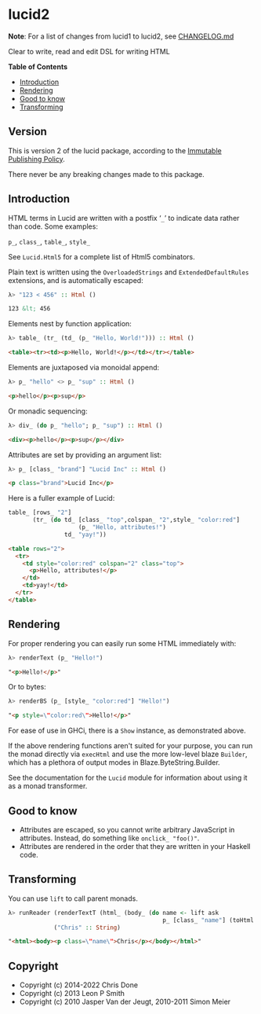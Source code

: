 lucid2
=====

**Note**: For a list of changes from lucid1 to lucid2, see [CHANGELOG.md](https://github.com/chrisdone/lucid/blob/master/lucid2/CHANGELOG.md)

Clear to write, read and edit DSL for writing HTML

**Table of Contents**

- [Introduction](#introduction)
- [Rendering](#rendering)
- [Good to know](#good-to-know)
- [Transforming](#transforming)

## Version

This is version 2 of the lucid package, according to the
[Immutable Publishing Policy](https://chrisdone.com/posts/ipp/).

There never be any breaking changes made to this package.

## Introduction

HTML terms in Lucid are written with a postfix ‘`_`’ to indicate data
rather than code. Some examples:

`p_`, `class_`, `table_`, `style_`

See `Lucid.Html5` for a complete list of Html5 combinators.

Plain text is written using the `OverloadedStrings` and
`ExtendedDefaultRules` extensions, and is automatically escaped:

``` haskell
λ> "123 < 456" :: Html ()
```

``` html
123 &lt; 456
```

Elements nest by function application:

``` haskell
λ> table_ (tr_ (td_ (p_ "Hello, World!"))) :: Html ()
```

``` html
<table><tr><td><p>Hello, World!</p></td></tr></table>
```

Elements are juxtaposed via monoidal append:

``` haskell
λ> p_ "hello" <> p_ "sup" :: Html ()
```

``` html
<p>hello</p><p>sup</p>
```

Or monadic sequencing:

``` haskell
λ> div_ (do p_ "hello"; p_ "sup") :: Html ()
```

``` html
<div><p>hello</p><p>sup</p></div>
```

Attributes are set by providing an argument list:

``` haskell
λ> p_ [class_ "brand"] "Lucid Inc" :: Html ()
```

``` html
<p class="brand">Lucid Inc</p>
```

Here is a fuller example of Lucid:

``` haskell
table_ [rows_ "2"]
       (tr_ (do td_ [class_ "top",colspan_ "2",style_ "color:red"]
                    (p_ "Hello, attributes!")
                td_ "yay!"))
```

``` html
<table rows="2">
  <tr>
    <td style="color:red" colspan="2" class="top">
      <p>Hello, attributes!</p>
    </td>
    <td>yay!</td>
  </tr>
</table>
```

## Rendering

For proper rendering you can easily run some HTML immediately with:

``` haskell
λ> renderText (p_ "Hello!")
```

``` html
"<p>Hello!</p>"
```

Or to bytes:

``` haskell
λ> renderBS (p_ [style_ "color:red"] "Hello!")
```

``` html
"<p style=\"color:red\">Hello!</p>"
```

For ease of use in GHCi, there is a `Show` instance, as
demonstrated above.

If the above rendering functions aren't suited for your purpose, you
can run the monad directly via `execHtml` and use the more low-level
blaze `Builder`, which has a plethora of output modes in
Blaze.ByteString.Builder.

See the documentation for the `Lucid` module for information about
using it as a monad transformer.

## Good to know

* Attributes are escaped, so you cannot write arbitrary JavaScript in attributes. Instead, do something like `onclick_ "foo()"`.
* Attributes are rendered in the order that they are written in your Haskell code.

## Transforming

You can use `lift` to call parent monads.

``` haskell
λ> runReader (renderTextT (html_ (body_ (do name <- lift ask
                                            p_ [class_ "name"] (toHtml name)))))
             ("Chris" :: String)
```
``` html
"<html><body><p class=\"name\">Chris</p></body></html>"
```

## Copyright

* Copyright (c) 2014-2022 Chris Done
* Copyright (c) 2013 Leon P Smith
* Copyright (c) 2010 Jasper Van der Jeugt, 2010-2011 Simon Meier
